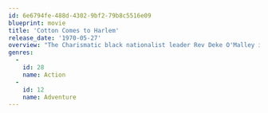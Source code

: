 ```yaml
---
id: 6e6794fe-488d-4302-9bf2-79b8c5516e09
blueprint: movie
title: 'Cotton Comes to Harlem'
release_date: '1970-05-27'
overview: "The Charismatic black nationalist leader Rev Deke O'Malley is trying to sell the people of Harlem a dream. Invest $100 in his company and live in Africa. But cops Gravedigger and Coffin know all about Deke and his fraudulent schemes that take advantage of the poor and the ignorant and can't wait for a chance to expose him."
genres:
  -
    id: 28
    name: Action
  -
    id: 12
    name: Adventure
---
```

